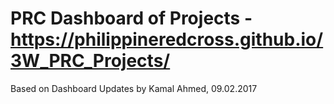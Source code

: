 # PRC Dashboard of Projects - https://philippineredcross.github.io/3W_PRC_Projects/


Based on Dashboard Updates by Kamal Ahmed, 09.02.2017

